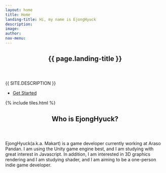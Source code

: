 ```yaml
---
layout: home
title: Home
landing-title: Hi, my name is EjongHyuck
description: 
image: 
author: 
nav-menu: 
---
```


<!-- Banner -->
<section id="banner" class="major">
	<div class="inner">
		<header class="major">
			<h1>{{ page.landing-title }}</h1>
		</header>
		<div class="content">
			<p style="text-transform: uppercase;">{{ site.description }}</p>
			<ul class="actions">
				<li><a href="#one" class="button next scrolly">Get Started</a></li>
			</ul>
		</div>
	</div>
</section>

<!-- Main -->
<div id="main">

<!-- One -->
{% include tiles.html %}

<!-- Two -->
<section id="two">
	<div class="inner">
		<header class="major">
			<h2>Who is EjongHyuck?</h2>
		</header>
		<p>EjongHyuck(a.k.a. Makart) is a game developer currently working at Araso Pandan. I am using the Unity game engine best, and I am studying with great interest in Javascript. In addition, I am interested in 3D graphics rendering and I am studying shader, and I am aiming to be a one-person indie game developer.</p>
	</div>
</section>

</div>

